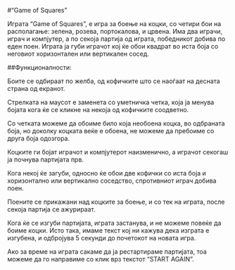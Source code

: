 #“Game of Squares”

Играта “Game of Squares”, е игра за боење на коцки, со четири бои на располагање: зелена, розeва, портокалова, и црвена. Има два играчи, играч и компјутер, а по секоја партија од играта, победникот добива по еден поен. Играта ја губи играчот кој ќе обои квадрат во иста боја со неговиот хоризонтален или вертикален сосед. 

##Функционалности:

Боите се одбираат по желба, од кофичките што се наоѓаат на десната страна од екранот.

Стрелката на маусот е заменета со уметничка четка, која ја менува бојата кога ќе се кликне на некоја од кофичките соодветно.

Со четката можеме да обоиме било која необоена коцка, во одбраната боја, но доколку коцката веќе е обоена, не можеме да пребоиме со друга боја одозгора. 

Коцките ги бојат играчот и компјутерот наизменично, а играчот секогаш ја почнува партијата прв.

Кога некој ќе загуби, односно ќе обои две кофички со иста боја и хоризонтално или вертикално соседство, спротивниот играч добива поен. 

Поените се прикажани над коцките за боење, и со тек на играта, после секоја партија се ажурираат.

Кога ќе се изгуби партијата, играта застанува, и не можеме повеќе да боиме коцки. Исто така, имаме текст кој ни кажува дека изграта е изгубена, и одбројува 5 секунди до почетокот на новата игра.

Ако за време на играта сакаме да ја рестартираме партијата, тоа можеме да го направиме со клик врз текстот “START AGAIN”.
